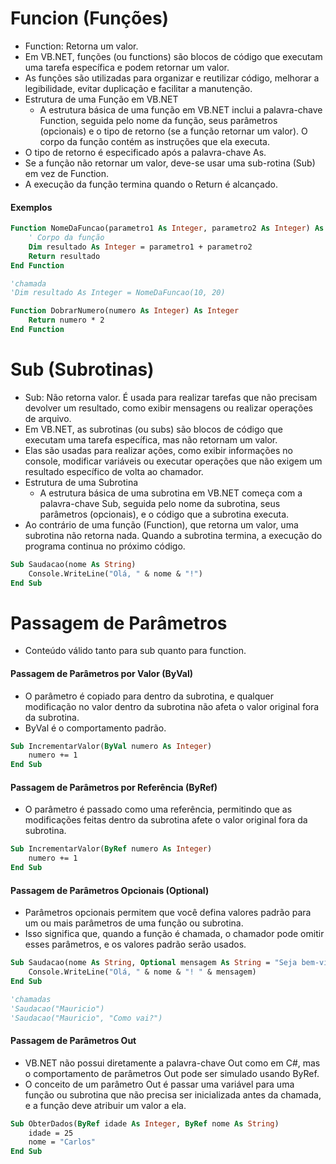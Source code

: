 # Funcion (Funções)

- Function: Retorna um valor.
- Em VB.NET, funções (ou functions) são blocos de código que executam uma tarefa específica e podem retornar um valor.
- As funções são utilizadas para organizar e reutilizar código, melhorar a legibilidade, evitar duplicação e facilitar a manutenção.
- Estrutura de uma Função em VB.NET
    - A estrutura básica de uma função em VB.NET inclui a palavra-chave Function, seguida pelo nome da função, seus parâmetros (opcionais) e o tipo de retorno (se a função retornar um valor). 
    O corpo da função contém as instruções que ela executa.
- O tipo de retorno é especificado após a palavra-chave As. 
- Se a função não retornar um valor, deve-se usar uma sub-rotina (Sub) em vez de Function.
- A execução da função termina quando o Return é alcançado.

#### Exemplos

~~~vb
Function NomeDaFuncao(parametro1 As Integer, parametro2 As Integer) As Integer
    ' Corpo da função
    Dim resultado As Integer = parametro1 + parametro2
    Return resultado
End Function

'chamada
'Dim resultado As Integer = NomeDaFuncao(10, 20)
~~~

~~~vb
Function DobrarNumero(numero As Integer) As Integer
    Return numero * 2
End Function
~~~

# Sub (Subrotinas)

- Sub: Não retorna valor. É usada para realizar tarefas que não precisam devolver um resultado, como exibir mensagens ou realizar operações de arquivo.
- Em VB.NET, as subrotinas (ou subs) são blocos de código que executam uma tarefa específica, mas não retornam um valor. 
- Elas são usadas para realizar ações, como exibir informações no console, modificar variáveis ou executar operações que não exigem um resultado específico de volta ao chamador.
- Estrutura de uma Subrotina
    - A estrutura básica de uma subrotina em VB.NET começa com a palavra-chave Sub, seguida pelo nome da subrotina, seus parâmetros (opcionais), e o código que a subrotina executa.
- Ao contrário de uma função (Function), que retorna um valor, uma subrotina não retorna nada. Quando a subrotina termina, a execução do programa continua no próximo código.    

~~~vb
Sub Saudacao(nome As String)
    Console.WriteLine("Olá, " & nome & "!")
End Sub
~~~

# Passagem de Parâmetros 

- Conteúdo válido tanto para sub quanto para function.

#### Passagem de Parâmetros por Valor (ByVal)

- O parâmetro é copiado para dentro da subrotina, e qualquer modificação no valor dentro da subrotina não afeta o valor original fora da subrotina.
- ByVal é o comportamento padrão.

~~~vb
Sub IncrementarValor(ByVal numero As Integer)
    numero += 1
End Sub
~~~

#### Passagem de Parâmetros por Referência (ByRef)

- O parâmetro é passado como uma referência, permitindo que as modificações feitas dentro da subrotina afete o valor original fora da subrotina.

~~~vb
Sub IncrementarValor(ByRef numero As Integer)
    numero += 1
End Sub
~~~

#### Passagem de Parâmetros Opcionais (Optional)

- Parâmetros opcionais permitem que você defina valores padrão para um ou mais parâmetros de uma função ou subrotina. 
- Isso significa que, quando a função é chamada, o chamador pode omitir esses parâmetros, e os valores padrão serão usados.

~~~vb
Sub Saudacao(nome As String, Optional mensagem As String = "Seja bem-vindo!")
    Console.WriteLine("Olá, " & nome & "! " & mensagem)
End Sub

'chamadas
'Saudacao("Mauricio")
'Saudacao("Mauricio", "Como vai?")
~~~

#### Passagem de Parâmetros Out

- VB.NET não possui diretamente a palavra-chave Out como em C#, mas o comportamento de parâmetros Out pode ser simulado usando ByRef. 
- O conceito de um parâmetro Out é passar uma variável para uma função ou subrotina que não precisa ser inicializada antes da chamada, e a função deve atribuir um valor a ela.

~~~vb
Sub ObterDados(ByRef idade As Integer, ByRef nome As String)
    idade = 25
    nome = "Carlos"
End Sub
~~~
